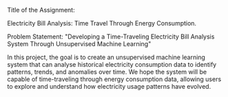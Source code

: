 

Title of the Assignment: 

Electricity Bill Analysis: Time Travel Through Energy Consumption.

Problem Statement:
"Developing a Time-Traveling Electricity Bill Analysis System Through Unsupervised Machine Learning"

In this project, the goal is to create an unsupervised machine learning system that can analyse historical electricity consumption data to identify patterns, trends, and anomalies over time.
We hope the system will be capable of time-traveling through energy consumption data, allowing users to explore and understand how electricity usage patterns have evolved. 
